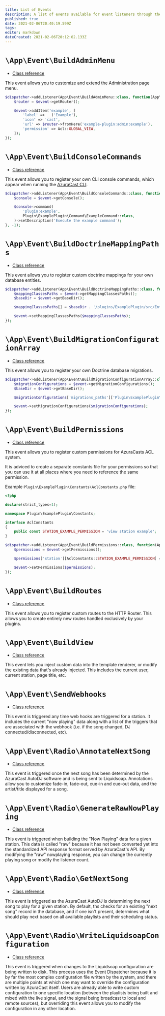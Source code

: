 ```yaml
---
title: List of Events
description: A list of events available for event listeners through the EventDispatcher
published: true
date: 2021-02-06T20:40:19.599Z
tags: 
editor: markdown
dateCreated: 2021-02-06T20:12:02.133Z
---
```


# `\App\Event\BuildAdminMenu`

- [Class reference](https://github.com/AzuraCast/AzuraCast/blob/master/src/Event/BuildAdminMenu.php)

This event allows you to customize and extend the Administration page menu.

```php
$dispatcher->addListener(App\Event\BuildAdminMenu::class, function(App\Event\BuildAdminMenu $event) {
    $router = $event->getRouter();

    $event->addItem('example', [
        'label' => __('Example'),
        'icon' => 'cast',
        'url' => $router->fromHere('example-plugin:admin:example'),
        'permission' => Acl::GLOBAL_VIEW,
    ]);
});
```

# `\App\Event\BuildConsoleCommands`

- [Class reference](https://github.com/AzuraCast/AzuraCast/blob/master/src/Event/BuildConsoleCommands.php)

This event allows you to register your own CLI console commands, which appear when running the [AzuraCast CLI](http://www.azuracast.com/cli.html).

```php
$dispatcher->addListener(App\Event\BuildConsoleCommands::class, function (App\Event\BuildConsoleCommands $event) {
    $console = $event->getConsole();

    $console->command(
        'plugin:example',
        Plugin\ExamplePlugin\Command\ExampleCommand::class,
    )->setDescription('Execute the example command');
}, -1);
```

# `\App\Event\BuildDoctrineMappingPaths`

- [Class reference](https://github.com/AzuraCast/AzuraCast/blob/master/src/Event/BuildDoctrineMappingPaths.php)

This event allows you to register custom doctrine mappings for your own database entities.

```php
$dispatcher->addListener(App\Event\BuildDoctrineMappingPaths::class, function (App\Event\BuildDoctrineMappingPaths $event) {
    $mappingClassesPaths = $event->getMappingClassesPaths();
    $baseDir = $event->getBaseDir();

    $mappingClassesPaths[] = $baseDir . '/plugins/ExamplePlugin/src/Entity';

    $event->setMappingClassesPaths($mappingClassesPaths);
});
```

# `\App\Event\BuildMigrationConfigurationArray`

- [Class reference](https://github.com/AzuraCast/AzuraCast/blob/master/src/Event/BuildMigrationConfigurationArray.php)

This event allows you to register your own Doctrine database migrations.

```php
$dispatcher->addListener(App\Event\BuildMigrationConfigurationArray::class, function (App\Event\BuildMigrationConfigurationArray $event) {
    $migrationConfigurations = $event->getMigrationConfigurations();
    $baseDir = $event->getBaseDir();

    $migrationConfigurations['migrations_paths']['Plugin\ExamplePlugin\Entity\Migration'] = $baseDir . '/plugins/ExamplePlugin/src/Entity/Migration';

    $event->setMigrationConfigurations($migrationConfigurations);
});
```

# `\App\Event\BuildPermissions`

- [Class reference](https://github.com/AzuraCast/AzuraCast/blob/master/src/Event/BuildPermissions.php)

This event allows you to register custom permissions for AzuraCasts ACL system.

It is adviced to create a separate constants file for your permissions so that you can use it at all places where you need to reference the same permission.

Example `Plugin\ExamplePlugin\Constants\AclConstants.php` file:

```php
<?php

declare(strict_types=1);

namespace Plugin\ExamplePlugin\Constants;

interface AclConstants
{
    public const STATION_EXAMPLE_PERMISSION = 'view station example';
}

```

```php
$dispatcher->addListener(App\Event\BuildPermissions::class, function(App\Event\BuildPermissions $event) {
    $permissions = $event->getPermissions();

    $permissions['station'][AclConstants::STATION_EXAMPLE_PERMISSION] = __('Manage Station Podcasts');

    $event->setPermissions($permissions);
});
```

# `\App\Event\BuildRoutes`

- [Class reference](https://github.com/AzuraCast/AzuraCast/blob/master/src/Event/BuildRoutes.php)

This event allows you to register custom routes to the HTTP Router. This allows you to create entirely new routes handled exclusively by your plugins.

# `\App\Event\BuildView`

- [Class reference](https://github.com/AzuraCast/AzuraCast/blob/master/src/Event/BuildView.php)

This event lets you inject custom data into the template renderer, or modify the existing data that's already injected. This includes the current user, current station, page title, etc.

# `\App\Event\SendWebhooks`

- [Class reference](https://github.com/AzuraCast/AzuraCast/blob/master/src/Event/SendWebhooks.php)

This event is triggered any time web hooks are triggered for a station. It includes the current "now playing" data along with a list of the triggers that are associated with the webhook (i.e. if the song changed, DJ connected/disconnected, etc).

# `\App\Event\Radio\AnnotateNextSong`

- [Class reference](https://github.com/AzuraCast/AzuraCast/blob/master/src/Event/Radio/AnnotateNextSong.php)

This event is triggered once the next song has been determined by the AzuraCast AutoDJ software and is being sent to Liquidsoap. Annotations allow you to customize fade-in, fade-out, cue-in and cue-out data, and the artist/title displayed for a song.

# `\App\Event\Radio\GenerateRawNowPlaying`

- [Class reference](https://github.com/AzuraCast/AzuraCast/blob/master/src/Event/Radio/GenerateRawNowPlaying.php)

This event is triggered when building the "Now Playing" data for a given station. This data is called "raw" because it has not been converted yet into the standardized API response format served by AzuraCast's API. By modifying the "raw" nowplaying response, you can change the currently playing song or modify the listener count.

# `\App\Event\Radio\GetNextSong`

- [Class reference](https://github.com/AzuraCast/AzuraCast/blob/master/src/Event/Radio/GetNextSong.php)

This event is triggered as the AzuraCast AutoDJ is determining the next song to play for a given station. By default, ths checks for an existing "next song" record in the database, and if one isn't present, determines what should play next based on all available playlists and their scheduling status.

# `\App\Event\Radio\WriteLiquidsoapConfiguration`

- [Class reference](https://github.com/AzuraCast/AzuraCast/blob/master/src/Event/Radio/WriteLiquidsoapConfiguration.php)

This event is triggered when changes to the Liquidsoap configuration are being written to disk. This process uses the Event Dispatcher because it is by far the most complex configuration file written by the system, and there are multiple points at which one may want to override the configuration written by AzuraCast itself. Users are already able to write custom configuration to one specific location (between the playlists being built and mixed with the live signal, and the signal being broadcast to local and remote sources), but overriding this event allows you to modify the configuration in any other location.
